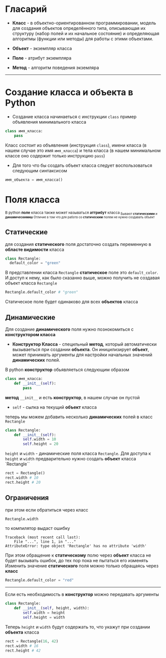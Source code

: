 # Гласарий
* **Класс** - в объектно-ориентированном программировании, модель для создания объектов определённого типа, описывающая их структуру (набор полей и их начальное состояние) и определяющая алгоритмы (функции или методы) для работы с этими объектами.

* **Объект** - экземпляр класса

* **Поле** - атрибут экземпляра

* **Метод** - алгоритм поведения экземляра

---

# Создание класса и объекта в Python
- Создание класса начинаеться с инструкции `class`
пример объявления минимального класса
```python
class имя_класса:
    pass
```

Класс состоит из объявления (инструкция `class`), имени класса (в нашем случае это имя `имя_класса`) и тела класса (в нашем минимальном классе оно содержит только инструкцию `pass`)

- Для того что бы создать объект класса следует воспользоваться следующим синтаксисом
```python
имя_объекта = имя_класса()
```

# Поля класса 
<sub> В python **поле** класса также может называться **аттрибут** класса <sub/>
Бывают **статическими** и **динамическимиш**
Отличие в том что для работв со **статическим** полем не нужно создавать объект

## Статические
для создания **статического** поля достаточно создать переменную в **областе видимости** класса
```python
class Rectangle:
  default_color = "green"
```

В представлении класса `Rectangle` **статическое** поле это `default_color`. И доступ к нему, как было сказанно выше, можно получить не создавая объект класса `Rectangle`
```python
Rectangle.default_color # "green"
```

Статическое поле будет одинаково для всех **объектов** класса

## Динамические
Для создание **динамического** поля нужно познокомиться с **конструктором класса**

* **Конструктор Класса** - специльный **метод**, который автоматически вызываеться при создании **объекта**. Он иницилизирует **объект**, может принимать аргументы для настройки начальных значений **динамических** полей.


В python **конструктор** обьявляеться следующим образом
```python
class имя_класса:
    def __init__(self):
        pass
```

**метод** `__init__` и есть **конструктор**, в нашем случае он пустой

* `self` - сылка на текущий **объект** класса


теперь мы можем добавить несколько **динамических** полей в класс `Rectangle`
```python
class Rectangle:
    def __init__(self):
        self.width = 10
        self.height = 20
```
`height` и `width` - динамические поля класса `Rectangle`. Для доступа к `height` и `width` предварительно нужно создать **объект** класса `Rectangle`` 
```python
rect = Rectangle()
rect.width # 10
rect.height # 20
```

## Ограничения
при этом если обратиться через класс
```python
Rectangle.width
```
то компилятор выдаст ошибку
```ignore
Traceback (most recent call last):
    File "...", line 1, in "..."
AttributeError: type object 'Rectangle' has no attribute 'width'
```
При этом обращение к **статическому** полю через **объект** класса не будет вызывать ошибок, до тех пор пока не пытаться его изменять
Изменить значение **статического** поля можно только обращаясь через **класс**
```python
Rectangle.default_color = "red"
```

---

Если есть необходимость в **конструктор** можно передавать аргументы
```python
class Rectangle:
    def __init__(self, height, width):
        self.width = height
        self.height = width
```
Теперь `height` и `width` будут содержать то, что укажут при создании **объекта** класса
```python
rect = Rectangle(16, 42)
rect.width # 16
rect.height # 42
```
